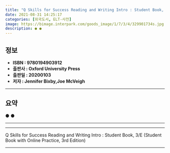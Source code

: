 ```yaml
---
title: "Q Skills for Success Reading and Writing Intro : Student Book, 3/E (Student Book with Online Practice, 3rd Edition)"
date: 2021-08-31 14:25:17
categories: [외국도서, ELT-사전]
image: https://bimage.interpark.com/goods_image/1/7/3/4/329901734s.jpg
description: ● ●
---
```


## **정보**

- **ISBN : 9780194903912**
- **출판사 : Oxford University Press**
- **출판일 : 20200103**
- **저자 : Jennifer Bixby,Joe McVeigh**

------



## **요약**

●  ●  

------



------


Q Skills for Success Reading and Writing Intro : Student Book, 3/E (Student Book with Online Practice, 3rd Edition) 

------


